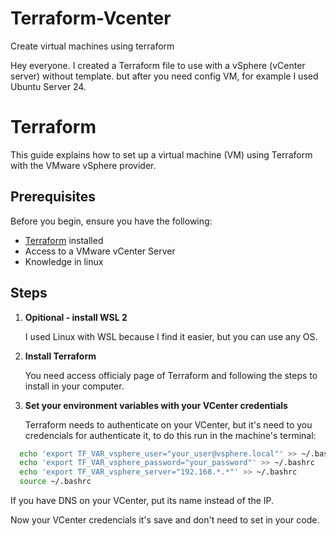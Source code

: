 # Terraform-Vcenter
Create virtual machines using terraform

Hey everyone. I created a Terraform file to use with a vSphere (vCenter server) without template. but after you need config VM, for example I used Ubuntu Server 24. 

# Terraform
This guide explains how to set up a virtual machine (VM) using Terraform with the VMware vSphere provider.

## Prerequisites

Before you begin, ensure you have the following:

- [Terraform](https://developer.hashicorp.com/terraform/install) installed
- Access to a VMware vCenter Server
- Knowledge in linux

## Steps

1. **Opitional - install WSL 2**

   I used Linux with WSL because I find it easier, but you can use any OS.

2. **Install Terraform**

   You need access officialy page of Terraform and following the steps to install in your computer.

3. **Set your environment variables with your VCenter credentials**

   Terraform needs to authenticate on your VCenter, but it's need to you credencials for authenticate it, to do this run in the machine's terminal:
 
 
 ```bash
   echo 'export TF_VAR_vsphere_user="your_user@vsphere.local"' >> ~/.bashrc
   echo 'export TF_VAR_vsphere_password="your_password"' >> ~/.bashrc
   echo 'export TF_VAR_vsphere_server="192.168.*.*"' >> ~/.bashrc
   source ~/.bashrc
```
If you have DNS on your VCenter, put its name instead of the IP.

Now your VCenter credencials it's save and don't need to set in your code.

